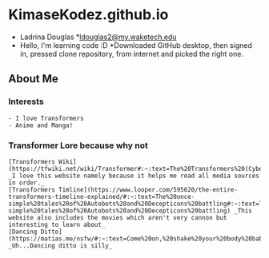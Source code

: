 # KimaseKodez.github.io
* Ladrina Douglas
*ldouglas2@my.waketech.edu
* Hello, I'm learning code :D
*Downloaded GitHub desktop, then signed in, pressed clone repository, from internet and picked the right one.

## About Me
### Interests
	- I love Transformers
	- Anime and Manga!
### Transformer Lore because why not
	[Transformers Wiki](https://tfwiki.net/wiki/Transformer#:~:text=The%20Transformers%20(Cybertronus%20cybertronii%20are%20a%20species%20of) _I love this website namely because it helps me read all media sources in order._
	[Transformers Timline](https://www.looper.com/595620/the-entire-transformers-timeline-explained/#:~:text=The%20once-simple%20tales%20of%20Autobots%20and%20Decepticons%20battling#:~:text=The%20once-simple%20tales%20of%20Autobots%20and%20Decepticons%20battling) _This website also includes the movies which aren't very cannon but interesting to learn about_
	[Dancing Ditto](https://matias.me/nsfw/#:~:text=Come%20on,%20shake%20your%20body%20baby.%20Trust%20me) _Uh...Dancing ditto is silly_
